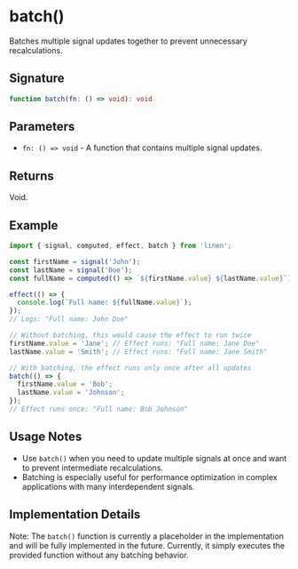 # batch()

Batches multiple signal updates together to prevent unnecessary recalculations.

## Signature

```typescript
function batch(fn: () => void): void
```

## Parameters

- `fn: () => void` - A function that contains multiple signal updates.

## Returns

Void.

## Example

```typescript
import { signal, computed, effect, batch } from 'linen';

const firstName = signal('John');
const lastName = signal('Doe');
const fullName = computed(() => `${firstName.value} ${lastName.value}`);

effect(() => {
  console.log(`Full name: ${fullName.value}`);
});
// Logs: "Full name: John Doe"

// Without batching, this would cause the effect to run twice
firstName.value = 'Jane'; // Effect runs: "Full name: Jane Doe"
lastName.value = 'Smith'; // Effect runs: "Full name: Jane Smith"

// With batching, the effect runs only once after all updates
batch(() => {
  firstName.value = 'Bob';
  lastName.value = 'Johnson';
});
// Effect runs once: "Full name: Bob Johnson"
```

## Usage Notes

- Use `batch()` when you need to update multiple signals at once and want to prevent intermediate recalculations.
- Batching is especially useful for performance optimization in complex applications with many interdependent signals.

## Implementation Details

Note: The `batch()` function is currently a placeholder in the implementation and will be fully implemented in the future. Currently, it simply executes the provided function without any batching behavior.